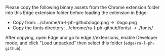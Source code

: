 Please copy the following binary assets from the Chrome extension folder into this Edge extension folder before loading the extension in Edge:

- Copy from: ../chrome/ra-l-ph-github/logo.png -> ./logo.png
- Copy the fonts directory: ../chrome/ra-l-ph-github/fonts/ -> ./fonts/

After copying, open Edge and go to edge://extensions, enable Developer mode, and click "Load unpacked" then select this folder (`edge/ra-l-ph-github`).
